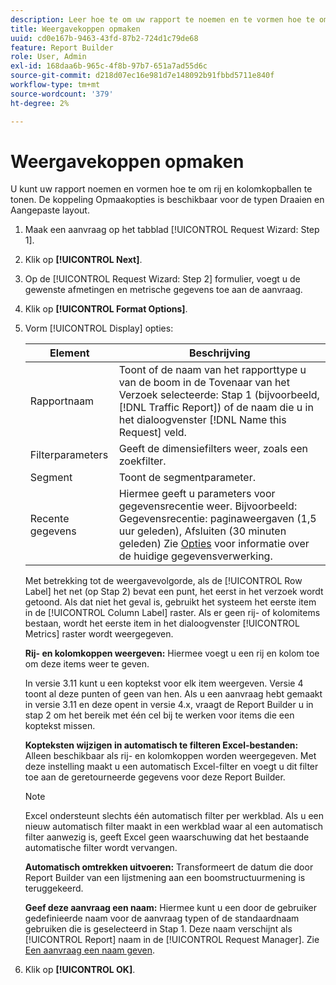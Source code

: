 ```yaml
---
description: Leer hoe te om uw rapport te noemen en te vormen hoe te om rij en kolomkopballen te tonen.
title: Weergavekoppen opmaken
uuid: cd0e167b-9463-43fd-87b2-724d1c79de68
feature: Report Builder
role: User, Admin
exl-id: 168daa6b-965c-4f8b-97b7-651a7ad55d6c
source-git-commit: d218d07ec16e981d7e148092b91fbbd5711e840f
workflow-type: tm+mt
source-wordcount: '379'
ht-degree: 2%

---
```


# Weergavekoppen opmaken

U kunt uw rapport noemen en vormen hoe te om rij en kolomkopballen te tonen. De koppeling Opmaakopties is beschikbaar voor de typen Draaien en Aangepaste layout.

1. Maak een aanvraag op het tabblad [!UICONTROL Request Wizard: Step 1].
1. Klik op **[!UICONTROL Next]**.
1. Op de [!UICONTROL Request Wizard: Step 2] formulier, voegt u de gewenste afmetingen en metrische gegevens toe aan de aanvraag.
1. Klik op **[!UICONTROL Format Options]**.
1. Vorm [!UICONTROL Display] opties:

   | Element | Beschrijving |
   |--- |--- |
   | Rapportnaam | Toont of de naam van het rapporttype u van de boom in de Tovenaar van het Verzoek selecteerde: Stap 1 (bijvoorbeeld, [!DNL Traffic Report]) of de naam die u in het dialoogvenster [!DNL Name this Request] veld. |
   | Filterparameters | Geeft de dimensiefilters weer, zoals een zoekfilter. |
   | Segment | Toont de segmentparameter. |
   | Recente gegevens | Hiermee geeft u parameters voor gegevensrecentie weer. Bijvoorbeeld: Gegevensrecentie: paginaweergaven (1,5 uur geleden), Afsluiten (30 minuten geleden) Zie [Opties](/help/analyze/report-builder/options.md) voor informatie over de huidige gegevensverwerking. |

   Met betrekking tot de weergavevolgorde, als de [!UICONTROL Row Label] het net (op Stap 2) bevat een punt, het eerst in het verzoek wordt getoond. Als dat niet het geval is, gebruikt het systeem het eerste item in de [!UICONTROL Column Label] raster. Als er geen rij- of kolomitems bestaan, wordt het eerste item in het dialoogvenster [!UICONTROL Metrics] raster wordt weergegeven.

   **Rij- en kolomkoppen weergeven:** Hiermee voegt u een rij en kolom toe om deze items weer te geven.

   In versie 3.11 kunt u een koptekst voor elk item weergeven. Versie 4 toont al deze punten of geen van hen. Als u een aanvraag hebt gemaakt in versie 3.11 en deze opent in versie 4.x, vraagt de Report Builder u in stap 2 om het bereik met één cel bij te werken voor items die een koptekst missen.

   **Kopteksten wijzigen in automatisch te filteren Excel-bestanden:** Alleen beschikbaar als rij- en kolomkoppen worden weergegeven. Met deze instelling maakt u een automatisch Excel-filter en voegt u dit filter toe aan de geretourneerde gegevens voor deze Report Builder.

   >[!NOTE]
   >
   >Excel ondersteunt slechts één automatisch filter per werkblad. Als u een nieuw automatisch filter maakt in een werkblad waar al een automatisch filter aanwezig is, geeft Excel geen waarschuwing dat het bestaande automatische filter wordt vervangen.

   **Automatisch omtrekken uitvoeren:** Transformeert de datum die door Report Builder van een lijstmening aan een boomstructuurmening is teruggekeerd.

   **Geef deze aanvraag een naam:** Hiermee kunt u een door de gebruiker gedefinieerde naam voor de aanvraag typen of de standaardnaam gebruiken die is geselecteerd in Stap 1. Deze naam verschijnt als [!UICONTROL Report] naam in de [!UICONTROL Request Manager]. Zie [Een aanvraag een naam geven](/help/analyze/report-builder/layout/name-a-request.md).

1. Klik op **[!UICONTROL OK]**.
